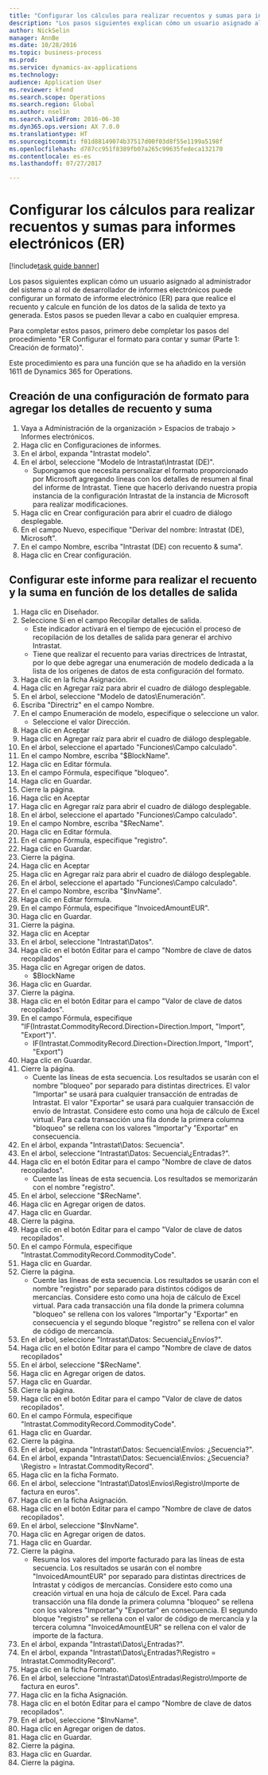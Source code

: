 ```yaml
--- 
title: "Configurar los cálculos para realizar recuentos y sumas para informes electrónicos (ER)"
description: "Los pasos siguientes explican cómo un usuario asignado al administrador del sistema o al rol de desarrollador de informes electrónicos puede configurar un formato de informe electrónico (ER) para que realice el recuento y calcule en función de los datos de la salida de texto ya generada."
author: NickSelin
manager: AnnBe
ms.date: 10/28/2016
ms.topic: business-process
ms.prod: 
ms.service: dynamics-ax-applications
ms.technology: 
audience: Application User
ms.reviewer: kfend
ms.search.scope: Operations
ms.search.region: Global
ms.author: nselin
ms.search.validFrom: 2016-06-30
ms.dyn365.ops.version: AX 7.0.0
ms.translationtype: HT
ms.sourcegitcommit: f01d88149074b37517d00f03d8f55e1199a5198f
ms.openlocfilehash: d787cc951f8389fb07a265c99635fedeca132170
ms.contentlocale: es-es
ms.lasthandoff: 07/27/2017

---
```

# <a name="configure-computations-to-do-counting-and-summing-for-electronic-reporting-er"></a>Configurar los cálculos para realizar recuentos y sumas para informes electrónicos (ER)

[!include[task guide banner](../../includes/task-guide-banner.md)]

Los pasos siguientes explican cómo un usuario asignado al administrador del sistema o al rol de desarrollador de informes electrónicos puede configurar un formato de informe electrónico (ER) para que realice el recuento y calcule en función de los datos de la salida de texto ya generada. Estos pasos se pueden llevar a cabo en cualquier empresa.

Para completar estos pasos, primero debe completar los pasos del procedimiento "ER Configurar el formato para contar y sumar (Parte 1: Creación de formato)".

Este procedimiento es para una función que se ha añadido en la versión 1611 de Dynamics 365 for Operations.


## <a name="create-a-format-configuration-to-add-counting-and-summing-details"></a>Creación de una configuración de formato para agregar los detalles de recuento y suma
1. Vaya a Administración de la organización > Espacios de trabajo > Informes electrónicos.
2. Haga clic en Configuraciones de informes.
3. En el árbol, expanda "Intrastat modelo".
4. En el árbol, seleccione "Modelo de Intrastat\Intrastat (DE)".
    * Supongamos que necesita personalizar el formato proporcionado por Microsoft agregando líneas con los detalles de resumen al final del informe de Intrastat. Tiene que hacerlo derivando nuestra propia instancia de la configuración Intrastat de la instancia de Microsoft para realizar modificaciones.  
5. Haga clic en Crear configuración para abrir el cuadro de diálogo desplegable.
6. En el campo Nuevo, especifique "Derivar del nombre: Intrastat (DE), Microsoft".
7. En el campo Nombre, escriba "Intrastat (DE) con recuento & suma".
8. Haga clic en Crear configuración.

## <a name="configure-this-report-to-do-counting-and-summation-based-on-output-details"></a>Configurar este informe para realizar el recuento y la suma en función de los detalles de salida
1. Haga clic en Diseñador.
2. Seleccione Sí en el campo Recopilar detalles de salida.
    * Este indicador activará en el tiempo de ejecución el proceso de recopilación de los detalles de salida para generar el archivo Intrastat.  
    * Tiene que realizar el recuento para varias directrices de Intrastat, por lo que debe agregar una enumeración de modelo dedicada a la lista de los orígenes de datos de esta configuración del formato.  
3. Haga clic en la ficha Asignación.
4. Haga clic en Agregar raíz para abrir el cuadro de diálogo desplegable.
5. En el árbol, seleccione "Modelo de datos\Enumeración".
6. Escriba "Directriz" en el campo Nombre.
7. En el campo Enumeración de modelo, especifique o seleccione un valor.
    * Seleccione el valor Dirección.  
8. Haga clic en Aceptar
9. Haga clic en Agregar raíz para abrir el cuadro de diálogo desplegable.
10. En el árbol, seleccione el apartado "Funciones\Campo calculado".
11. En el campo Nombre, escriba "$BlockName".
12. Haga clic en Editar fórmula.
13. En el campo Fórmula, especifique "bloqueo".
14. Haga clic en Guardar.
15. Cierre la página.
16. Haga clic en Aceptar
17. Haga clic en Agregar raíz para abrir el cuadro de diálogo desplegable.
18. En el árbol, seleccione el apartado "Funciones\Campo calculado".
19. En el campo Nombre, escriba "$RecName".
20. Haga clic en Editar fórmula.
21. En el campo Fórmula, especifique "registro".
22. Haga clic en Guardar.
23. Cierre la página.
24. Haga clic en Aceptar
25. Haga clic en Agregar raíz para abrir el cuadro de diálogo desplegable.
26. En el árbol, seleccione el apartado "Funciones\Campo calculado".
27. En el campo Nombre, escriba "$InvName".
28. Haga clic en Editar fórmula.
29. En el campo Fórmula, especifique "InvoicedAmountEUR".
30. Haga clic en Guardar.
31. Cierre la página.
32. Haga clic en Aceptar
33. En el árbol, seleccione "Intrastat\Datos".
34. Haga clic en el botón Editar para el campo "Nombre de clave de datos recopilados"
35. Haga clic en Agregar origen de datos.
    * $BlockName  
36. Haga clic en Guardar.
37. Cierre la página.
38. Haga clic en el botón Editar para el campo "Valor de clave de datos recopilados".
39. En el campo Fórmula, especifique "IF(Intrastat.CommodityRecord.Direction=Direction.Import, "Import", "Export")".
    * IF(Intrastat.CommodityRecord.Direction=Direction.Import, "Import", "Export")  
40. Haga clic en Guardar.
41. Cierre la página.
    * Cuente las líneas de esta secuencia. Los resultados se usarán con el nombre "bloqueo" por separado para distintas directrices. El valor "Importar" se usará para cualquier transacción de entradas de Intrastat. El valor "Exportar" se usará para cualquier transacción de envío de Intrastat. Considere esto como una hoja de cálculo de Excel virtual. Para cada transacción una fila donde la primera columna "bloqueo" se rellena con los valores "Importar"y "Exportar" en consecuencia.  
42. En el árbol, expanda "Intrastat\Datos: Secuencia".
43. En el árbol, seleccione "Intrastat\Datos: Secuencia\¿Entradas?".
44. Haga clic en el botón Editar para el campo "Nombre de clave de datos recopilados".
    * Cuente las líneas de esta secuencia. Los resultados se memorizarán con el nombre "registro".  
45. En el árbol, seleccione "$RecName".
46. Haga clic en Agregar origen de datos.
47. Haga clic en Guardar.
48. Cierre la página.
49. Haga clic en el botón Editar para el campo "Valor de clave de datos recopilados".
50. En el campo Fórmula, especifique "Intrastat.CommodityRecord.CommodityCode".
51. Haga clic en Guardar.
52. Cierre la página.
    * Cuente las líneas de esta secuencia. Los resultados se usarán con el nombre "registro" por separado para distintos códigos de mercancías. Considere esto como una hoja de cálculo de Excel virtual. Para cada transacción una fila donde la primera columna "bloqueo" se rellena con los valores "Importar"y "Exportar" en consecuencia y el segundo bloque "registro" se rellena con el valor de código de mercancía.  
53. En el árbol, seleccione "Intrastat\Datos: Secuencia\¿Envíos?".
54. Haga clic en el botón Editar para el campo "Nombre de clave de datos recopilados"
55. En el árbol, seleccione "$RecName".
56. Haga clic en Agregar origen de datos.
57. Haga clic en Guardar.
58. Cierre la página.
59. Haga clic en el botón Editar para el campo "Valor de clave de datos recopilados".
60. En el campo Fórmula, especifique "Intrastat.CommodityRecord.CommodityCode".
61. Haga clic en Guardar.
62. Cierre la página.
63. En el árbol, expanda "Intrastat\Datos: Secuencia\Envíos: ¿Secuencia?".
64. En el árbol, expanda "Intrastat\Datos: Secuencia\Envíos: ¿Secuencia?\Registro = Intrastat.CommodityRecord".
65. Haga clic en la ficha Formato.
66. En el árbol, seleccione "Intrastat\Datos\Envíos\Registro\Importe de factura en euros".
67. Haga clic en la ficha Asignación.
68. Haga clic en el botón Editar para el campo "Nombre de clave de datos recopilados".
69. En el árbol, seleccione "$InvName".
70. Haga clic en Agregar origen de datos.
71. Haga clic en Guardar.
72. Cierre la página.
    * Resuma los valores del importe facturado para las líneas de esta secuencia. Los resultados se usarán con el nombre "InvoicedAmountEUR" por separado para distintas directrices de Intrastat y códigos de mercancías. Considere esto como una creación virtual en una hoja de cálculo de Excel. Para cada transacción una fila donde la primera columna "bloqueo" se rellena con los valores "Importar"y "Exportar" en consecuencia. El segundo bloque "registro" se rellena con el valor de código de mercancía y la tercera columna "InvoicedAmountEUR" se rellena con el valor de importe de la factura.  
73. En el árbol, expanda "Intrastat\Datos\¿Entradas?".
74. En el árbol, expanda "Intrastat\Datos\¿Entradas?\Registro = Intrastat.CommodityRecord".
75. Haga clic en la ficha Formato.
76. En el árbol, seleccione "Intrastat\Datos\Entradas\Registro\Importe de factura en euros".
77. Haga clic en la ficha Asignación.
78. Haga clic en el botón Editar para el campo "Nombre de clave de datos recopilados".
79. En el árbol, seleccione "$InvName".
80. Haga clic en Agregar origen de datos.
81. Haga clic en Guardar.
82. Cierre la página.
83. Haga clic en Guardar.
84. Cierre la página.


